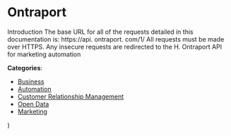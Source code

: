 # Ontraport


Introduction The base URL for all of the requests detailed in this documentation is: https://api. ontraport. com/1/ All requests must be made over HTTPS. Any insecure requests are redirected to the H. Ontraport API for marketing automation



**Categories**:
- [Business](https://github.com/apis-list/apis-list#business)
- [Automation](https://github.com/apis-list/apis-list#automation)
- [Customer Relationship Management](https://github.com/apis-list/apis-list#customer-relationship-management)
- [Open Data](https://github.com/apis-list/apis-list#open-data)
- [Marketing](https://github.com/apis-list/apis-list#marketing)



)



